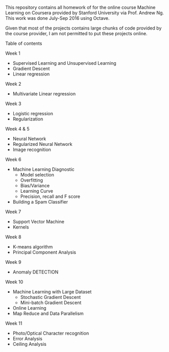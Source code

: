 This repository contains all homework of for the online course Machine Learning
on Coursera provided by Stanford University via Prof. Andrew Ng.
This work was done July-Sep 2016 using Octave.

Given that most of the projects contains large chunks of code provided by the course provider, I am not permitted to put these projects online.

Table of contents

Week 1
- Supervised Learning and Unsupervised Learning
- Gradient Descent
- Linear regression

Week 2
- Multivariate Linear regression

Week 3
- Logistic regression
- Regularization

Week 4 & 5
- Neural Network
- Regularized Neural Network
- Image recognition

Week 6
- Machine Learning Diagnostic
  - Model selection
  - Overfitting
  - Bias/Variance
  - Learning Curve
  - Precision, recall and F score
- Building a Spam Classifier

Week 7
- Support Vector Machine
- Kernels

Week 8
- K-means algorithm
- Principal Component Analysis

Week 9
- Anomaly DETECTION

Week 10
- Machine Learning with Large Dataset
  - Stochastic Gradient Descent
  - Mini-batch Gradient Descent
- Online Learning
- Map Reduce and Data Parallelism

Week 11
- Photo/Optical Character recognition
- Error Analysis
- Ceiling Analysis
